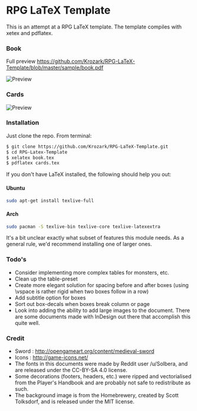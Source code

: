 # RPG LaTeX Template

This is an attempt at a RPG LaTeX template.
The template compiles with xetex and pdflatex.

### Book
Full preview https://github.com/Krozark/RPG-LaTeX-Template/blob/master/sample/book.pdf

![Preview](https://raw.githubusercontent.com/Krozark/RPG-LaTeX-Template/master/sample/book.jpg)

### Cards
![Preview](https://raw.githubusercontent.com/Krozark/RPG-LaTeX-Template/master/sample/cards.png)

### Installation

Just clone the repo. From terminal:

```sh
$ git clone https://github.com/Krozark/RPG-LaTeX-Template.git
$ cd RPG-Latex-Template
$ xelatex book.tex
$ pdflatex cards.tex
```

If you don't have LaTeX installed, the following should help you out:
#### Ubuntu
```sh
sudo apt-get install texlive-full
```
#### Arch
```sh
sudo pacman -S texlive-bin texlive-core texlive-latexextra
```
It's a bit unclear exactly what subset of features this module needs. As a general rule, we'd recommend installing one of larger ones.

### Todo's

 - Consider implementing more complex tables for monsters, etc.
 - Clean up the table-preset
 - Create more elegant solution for spacing before and after boxes (using \vspace is rather rigid when two boxes follow in a row)
 - Add subtitle option for boxes
 - Sort out box-decals when boxes break column or page
 - Look into adding the ability to add large images to the document. There are some documents made with InDesign out there that accomplish this quite well.


### Credit

 - Sword : http://opengameart.org/content/medieval-sword
 - Icons : http://game-icons.net/
 - The fonts in this documents were made by Reddit user /u/Solbera, and are released under the CC-BY-SA 4.0 license.
 - Some decorations (footers, headers, etc.) were ripped and vectorialised from the Player's Handbook and are probably not safe to redistribute as such.
 - The background image is from the Homebrewery, created by Scott Tolksdorf, and is released under the MIT license.

